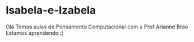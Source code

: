 # Isabela-e-Izabela
Olá 
Temos aulas de Pensamento Computacional com a Prof Arianne Brao
Estamos aprendendo :)
